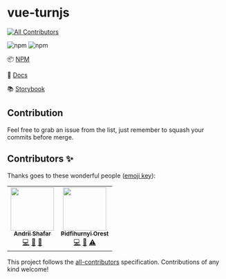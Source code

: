 # vue-turnjs

<!-- ALL-CONTRIBUTORS-BADGE:START - Do not remove or modify this section -->

[![All Contributors](https://img.shields.io/badge/all_contributors-2-orange.svg?style=flat-square)](#contributors-)

<!-- ALL-CONTRIBUTORS-BADGE:END -->

![npm](https://img.shields.io/npm/dw/vue-turnjs)
![npm](https://img.shields.io/npm/v/vue-turnjs)

📦 [NPM](https://www.npmjs.com/package/vue-turnjs)

📖 [Docs](https://reidond.gitbook.io/vue-turnjs/)

📚 [Storybook](https://vue-turnjs-storybook.netlify.app/)

## Contribution

Feel free to grab an issue from the list, just remember to squash your commits before merge.

## Contributors ✨

Thanks goes to these wonderful people ([emoji key](https://allcontributors.org/docs/en/emoji-key)):

<!-- ALL-CONTRIBUTORS-LIST:START - Do not remove or modify this section -->
<!-- prettier-ignore-start -->
<!-- markdownlint-disable -->
<table>
  <tr>
    <td align="center"><a href="https://github.com/Reidond"><img src="https://avatars0.githubusercontent.com/u/20406775?v=4" width="100px;" alt=""/><br /><sub><b>Andrii Shafar</b></sub></a><br /><a href="https://github.com/Reidond/vue-turnjs/commits?author=Reidond" title="Code">💻</a> <a href="https://github.com/Reidond/vue-turnjs/commits?author=Reidond" title="Documentation">📖</a> <a href="#maintenance-Reidond" title="Maintenance">🚧</a></td>
    <td align="center"><a href="https://github.com/Orest-2"><img src="https://avatars3.githubusercontent.com/u/20842843?v=4" width="100px;" alt=""/><br /><sub><b>Pidfihurnyi Orest</b></sub></a><br /><a href="https://github.com/Reidond/vue-turnjs/commits?author=Orest-2" title="Code">💻</a> <a href="https://github.com/Reidond/vue-turnjs/pulls?q=is%3Apr+reviewed-by%3AOrest-2" title="Reviewed Pull Requests">👀</a> <a href="https://github.com/Reidond/vue-turnjs/commits?author=Orest-2" title="Tests">⚠️</a></td>
  </tr>
</table>

<!-- markdownlint-enable -->
<!-- prettier-ignore-end -->

<!-- ALL-CONTRIBUTORS-LIST:END -->

This project follows the [all-contributors](https://github.com/all-contributors/all-contributors) specification. Contributions of any kind welcome!
